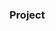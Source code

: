 ### Project













































































































































































         









        





 































